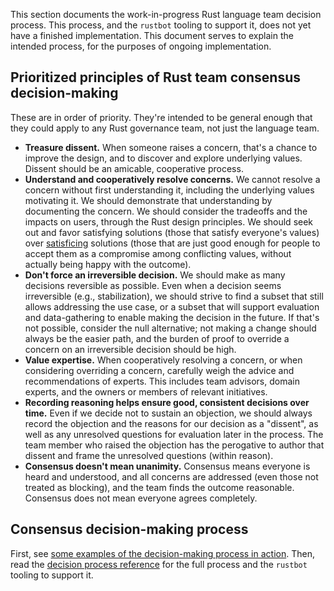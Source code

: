 This section documents the work-in-progress Rust language team decision
process. This process, and the `rustbot` tooling to support it, does not yet
have a finished implementation. This document serves to explain the intended
process, for the purposes of ongoing implementation.

## Prioritized principles of Rust team consensus decision-making

These are in order of priority. They're intended to be general enough that they
could apply to any Rust governance team, not just the language team.

- **Treasure dissent.** When someone raises a concern, that's a chance to
  improve the design, and to discover and explore underlying values. Dissent
  should be an amicable, cooperative process.
- **Understand and cooperatively resolve concerns.** We cannot resolve a
  concern without first understanding it, including the underlying values
  motivating it. We should demonstrate that understanding by documenting the
  concern. We should consider the tradeoffs and the impacts on users, through
  the Rust design principles. We should seek out and favor satisfying solutions
  (those that satisfy everyone's values) over
  [satisficing](https://en.wikipedia.org/wiki/Satisficing) solutions (those
  that are just good enough for people to accept them as a compromise among
  conflicting values, without actually being happy with the outcome).
- **Don't force an irreversible decision.** We should make as many decisions
  reversible as possible. Even when a decision seems irreversible (e.g.,
  stabilization), we should strive to find a subset that still allows
  addressing the use case, or a subset that will support evaluation and
  data-gathering to enable making the decision in the future. If that's not
  possible, consider the null alternative; not making a change should always be
  the easier path, and the burden of proof to override a concern on an
  irreversible decision should be high.
- **Value expertise.** When cooperatively resolving a concern, or when
  considering overriding a concern, carefully weigh the advice and
  recommendations of experts. This includes team advisors, domain experts, and
  the owners or members of relevant initiatives.
- **Recording reasoning helps ensure good, consistent decisions over time.**
  Even if we decide not to sustain an objection, we should always record the
  objection and the reasons for our decision as a "dissent", as well as any
  unresolved questions for evaluation later in the process. The team member who
  raised the objection has the perogative to author that dissent and frame the
  unresolved questions (within reason).
- **Consensus doesn't mean unanimity.** Consensus means everyone is heard and
  understood, and all concerns are addressed (even those not treated as
  blocking), and the team finds the outcome reasonable. Consensus does not mean
  everyone agrees completely.

## Consensus decision-making process

First, see [some examples of the decision-making process in
action](./decision_process/examples.md). Then, read the [decision process
reference](./decision_process/reference.md) for the full process and the
`rustbot` tooling to support it.
